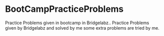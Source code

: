 # BootCampPracticeProblems
Practice Problems given in bootcamp in Bridgelabz..
Practice Problems given by Bridgelabz and solved by me 
some extra problems are tried by me.
